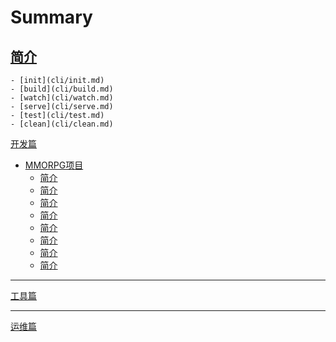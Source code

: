 # Summary
[简介](简介.md)
-----------

    - [init](cli/init.md)
    - [build](cli/build.md)
    - [watch](cli/watch.md)
    - [serve](cli/serve.md)
    - [test](cli/test.md)
    - [clean](cli/clean.md)

[开发篇](开发篇.md)
- [MMORPG项目](开发篇/MMORPG项目.md)
    - [简介]()
    - [简介]()
    - [简介]()
    - [简介]()
    - [简介]()
    - [简介]()
    - [简介]()
    - [简介]()

-----------
[工具篇]()


-----------
[运维篇]()
